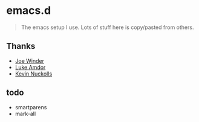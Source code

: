 # emacs.d

> The emacs setup I use. Lots of stuff here is copy/pasted from others.

## Thanks

- [Joe Winder](https://github.com/jwinder/emacs.d)
- [Luke Amdor](https://github.com/rubbish/rubbish-emacs-setup)
- [Kevin Nuckolls](https://github.com/knuckolls/knuckolls-emacs-config)

## todo

- smartparens
- mark-all
